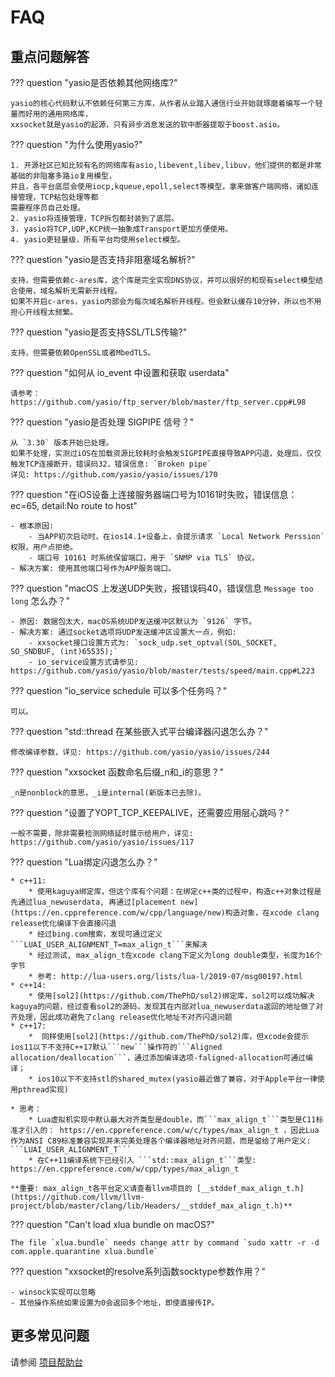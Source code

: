 # FAQ

## 重点问题解答

??? question "yasio是否依赖其他网络库?"

    yasio的核心代码默认不依赖任何第三方库，从作者从业踏入通信行业开始就琢磨着编写一个轻量而好用的通用网络库，  
    xxsocket就是yasio的起源，只有异步消息发送的软中断器提取于boost.asio。

??? question "为什么使用yasio?"

    1. 开源社区已知比较有名的网络库有asio,libevent,libev,libuv，他们提供的都是非常基础的非阻塞多路io复用模型，  
    并且，各平台底层会使用iocp,kqueue,epoll,select等模型，拿来做客户端网络，诸如连接管理，TCP粘包处理等都  
    需要程序员自己处理。
    2. yasio将连接管理，TCP拆包都封装到了底层。
    3. yasio将TCP,UDP,KCP统一抽象成Transport更加方便使用。
    4. yasio更轻量级，所有平台均使用select模型。

??? question "yasio是否支持非阻塞域名解析?"

    支持，但需要依赖c-ares库，这个库是完全实现DNS协议，并可以很好的和现有select模型结合使用，域名解析无需新开线程。
    如果不开启c-ares，yasio内部会为每次域名解析开线程。但会默认缓存10分钟，所以也不用担心开线程太频繁。

??? question "yasio是否支持SSL/TLS传输?"

    支持，但需要依赖OpenSSL或者MbedTLS。

??? question "如何从 io_event 中设置和获取 userdata"

    请参考：https://github.com/yasio/ftp_server/blob/master/ftp_server.cpp#L98

??? question "yasio是否处理 SIGPIPE 信号？"

    从 `3.30` 版本开始已处理。  
    如果不处理，实测过iOS在加载资源比较耗时会触发SIGPIPE直接导致APP闪退，处理后，仅仅触发TCP连接断开，错误码32，错误信息: `Broken pipe`  
    详见: https://github.com/yasio/yasio/issues/170

??? question "在iOS设备上连接服务器端口号为10161时失败，错误信息：ec=65, detail:No route to host"

    - 根本原因:
        - 当APP初次启动时，在ios14.1+设备上，会提示请求 `Local Network Perssion` 权限，用户点拒绝。
        - 端口号 10161 时系统保留端口，用于 `SNMP via TLS` 协议。 
    - 解决方案: 使用其他端口号作为APP服务端口。

??? question "macOS 上发送UDP失败，报错误码40，错误信息 `Message too long` 怎么办？"

    - 原因: 数据包太大，macOS系统UDP发送缓冲区默认为 `9126` 字节。
    - 解决方案: 通过socket选项将UDP发送缓冲区设置大一点，例如:
        - xxsocket接口设置方式为: `sock_udp.set_optval(SOL_SOCKET, SO_SNDBUF, (int)65535);`
        - io_service设置方式请参见: https://github.com/yasio/yasio/blob/master/tests/speed/main.cpp#L223

??? question "io_service schedule 可以多个任务吗？"

    可以。

??? question "std::thread 在某些嵌入式平台编译器闪退怎么办？"

    修改编译参数，详见: https://github.com/yasio/yasio/issues/244

??? question "xxsocket 函数命名后缀_n和_i的意思？"

    _n是nonblock的意思，_i是internal(新版本已去除)。
    
??? question "设置了YOPT_TCP_KEEPALIVE，还需要应用层心跳吗？"

    一般不需要，除非需要检测网络延时展示给用户，详见: https://github.com/yasio/yasio/issues/117

??? question "Lua绑定闪退怎么办？"

    * c++11:
        * 使用kaguya绑定库，但这个库有个问题：在绑定c++类的过程中，构造c++对象过程是先通过lua_newuserdata, 再通过[placement new](https://en.cppreference.com/w/cpp/language/new)构造对象，在xcode clang release优化编译下会直接闪退
        * 经过bing.com搜索，发现可通过定义```LUAI_USER_ALIGNMENT_T=max_align_t```来解决
        * 经过测试, max_align_t在xcode clang下定义为long double类型，长度为16个字节
        * 参考: http://lua-users.org/lists/lua-l/2019-07/msg00197.html
    * c++14:
        * 使用[sol2](https://github.com/ThePhD/sol2)绑定库，sol2可以成功解决kaguya的问题，经过查看sol2的源码，发现其在内部对lua_newuserdata返回的地址做了对齐处理，因此成功避免了clang release优化地址不对齐闪退问题
    * c++17:
        *  同样使用[sol2](https://github.com/ThePhD/sol2)库，但xcode会提示ios11以下不支持C++17默认```new```操作符的```Aligned allocation/deallocation```，通过添加编译选项-faligned-allocation可通过编译；
        * ios10以下不支持stl的shared_mutex(yasio最近做了兼容，对于Apple平台一律使用pthread实现)

    * 思考：
        * Lua虚拟机实现中默认最大对齐类型是double，而```max_align_t```类型是C11标准才引入的： https://en.cppreference.com/w/c/types/max_align_t ，因此Lua作为ANSI C89标准兼容实现并未完美处理各个编译器地址对齐问题，而是留给了用户定义: ```LUAI_USER_ALIGNMENT_T```
        * 在C++11编译系统下已经引入 ```std::max_align_t```类型: https://en.cppreference.com/w/cpp/types/max_align_t

    **重要: max_align_t各平台定义请查看llvm项目的 [__stddef_max_align_t.h](https://github.com/llvm/llvm-project/blob/master/clang/lib/Headers/__stddef_max_align_t.h)**

??? question "Can't load xlua bundle on macOS?" 

    The file `xlua.bundle` needs change attr by command `sudo xattr -r -d com.apple.quarantine xlua.bundle`  

??? question "xxsocket的resolve系列函数socktype参数作用？"

    - winsock实现可以忽略
    - 其他操作系统如果设置为0会返回多个地址，即使直接传IP。

## 更多常见问题

请参阅 [项目帮助台](https://github.com/yasio/yasio/issues?q=is%3Aissue+label%3AHelpDesk+is%3Aclosed)
